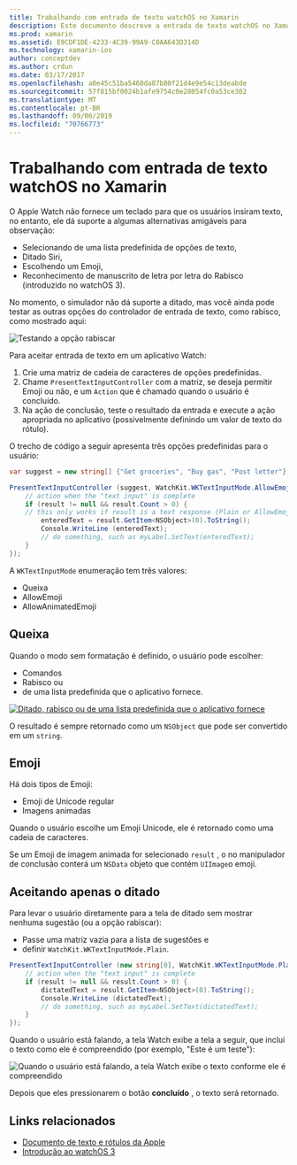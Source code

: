 ```yaml
---
title: Trabalhando com entrada de texto watchOS no Xamarin
description: Este documento descreve a entrada de texto watchOS no Xamarin. Ele aborda o método PresentTextInputController, scribbling, texto sem formatação, emojis e ditado.
ms.prod: xamarin
ms.assetid: E9CDF1DE-4233-4C39-99A9-C0AA643D314D
ms.technology: xamarin-ios
author: conceptdev
ms.author: crdun
ms.date: 03/17/2017
ms.openlocfilehash: a0e45c51ba5460da87b80f21d4e9e54c13deabde
ms.sourcegitcommit: 57f815bf0024b1afe9754c0e28054fc0a53ce302
ms.translationtype: MT
ms.contentlocale: pt-BR
ms.lasthandoff: 09/06/2019
ms.locfileid: "70766773"
---
```

# <a name="working-with-watchos-text-input-in-xamarin"></a>Trabalhando com entrada de texto watchOS no Xamarin

O Apple Watch não fornece um teclado para que os usuários insiram texto, no entanto, ele dá suporte a algumas alternativas amigáveis para observação:

- Selecionando de uma lista predefinida de opções de texto,
- Ditado Siri,
- Escolhendo um Emoji,
- Reconhecimento de manuscrito de letra por letra do Rabisco (introduzido no watchOS 3).

No momento, o simulador não dá suporte a ditado, mas você ainda pode testar as outras opções do controlador de entrada de texto, como rabisco, como mostrado aqui:

![](text-input-images/textinput-sml.png "Testando a opção rabiscar")

Para aceitar entrada de texto em um aplicativo Watch:

1. Crie uma matriz de cadeia de caracteres de opções predefinidas.
2. Chame `PresentTextInputController` com a matriz, se deseja permitir Emoji ou não, e um `Action` que é chamado quando o usuário é concluído.
3. Na ação de conclusão, teste o resultado da entrada e execute a ação apropriada no aplicativo (possivelmente definindo um valor de texto do rótulo).

O trecho de código a seguir apresenta três opções predefinidas para o usuário:

```csharp
var suggest = new string[] {"Get groceries", "Buy gas", "Post letter"};

PresentTextInputController (suggest, WatchKit.WKTextInputMode.AllowEmoji, (result) => {
    // action when the "text input" is complete
    if (result != null && result.Count > 0) {
    // this only works if result is a text response (Plain or AllowEmoji)
        enteredText = result.GetItem<NSObject>(0).ToString();
        Console.WriteLine (enteredText);
        // do something, such as myLabel.SetText(enteredText);
    }
});
```

A `WKTextInputMode` enumeração tem três valores:

- Queixa
- AllowEmoji
- AllowAnimatedEmoji

## <a name="plain"></a>Queixa

Quando o modo sem formatação é definido, o usuário pode escolher:

- Comandos
- Rabisco ou
- de uma lista predefinida que o aplicativo fornece.

[![](text-input-images/plain-scribble-sml.png "Ditado, rabisco ou de uma lista predefinida que o aplicativo fornece")](text-input-images/plain-scribble.png#lightbox)

O resultado é sempre retornado como um `NSObject` que pode ser convertido em um `string`.

## <a name="emoji"></a>Emoji

Há dois tipos de Emoji:

- Emoji de Unicode regular
- Imagens animadas

Quando o usuário escolhe um Emoji Unicode, ele é retornado como uma cadeia de caracteres.

Se um Emoji de imagem animada for selecionado `result` , o no manipulador de conclusão conterá um `NSData` objeto que contém `UIImage`o emoji.

## <a name="accepting-dictation-only"></a>Aceitando apenas o ditado

Para levar o usuário diretamente para a tela de ditado sem mostrar nenhuma sugestão (ou a opção rabiscar):

- Passe uma matriz vazia para a lista de sugestões e
- definir `WatchKit.WKTextInputMode.Plain`.

```csharp
PresentTextInputController (new string[0], WatchKit.WKTextInputMode.Plain, (result) => {
    // action when the "text input" is complete
    if (result != null && result.Count > 0) {
        dictatedText = result.GetItem<NSObject>(0).ToString();
        Console.WriteLine (dictatedText);
        // do something, such as myLabel.SetText(dictatedText);
    }
});
```

Quando o usuário está falando, a tela Watch exibe a tela a seguir, que inclui o texto como ele é compreendido (por exemplo, "Este é um teste"):

![](text-input-images/dictation.png "Quando o usuário está falando, a tela Watch exibe o texto conforme ele é compreendido")

Depois que eles pressionarem o botão **concluído** , o texto será retornado.

## <a name="related-links"></a>Links relacionados

- [Documento de texto e rótulos da Apple](https://developer.apple.com/library/ios/documentation/General/Conceptual/WatchKitProgrammingGuide/TextandLabels.html)
- [Introdução ao watchOS 3](~/ios/watchos/platform/introduction-to-watchos3/index.md)
